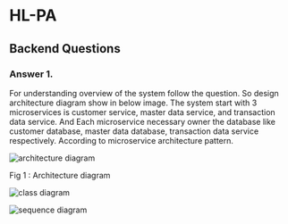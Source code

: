 # HL-PA

## Backend Questions
### Answer 1.
   For understanding overview of the system follow the question. So design architecture diagram show in below image. The system start with 3 microservices is customer service, master data service, and transaction data service. And Each microservice necessary owner the database like customer database, master data database, transaction data service 
respectively. According to microservice architecture pattern.

![architecture diagram](https://res.cloudinary.com/dmdxfjunb/image/upload/v1720244389/HLAB-Architecture_Diagram_oopsbw.jpg)

Fig 1 : Architecture diagram

![class diagram](https://res.cloudinary.com/dmdxfjunb/image/upload/v1720244482/HLAB-Class_Diagram_nkw46w.jpg)

![sequence diagram](https://res.cloudinary.com/dmdxfjunb/image/upload/v1720244488/Untitled_19_sylyvk.png)




   

